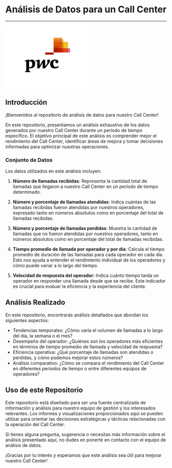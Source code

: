 # Análisis de Datos para un Call Center

---
![Call Center](img\pwc.png)

## Introducción

¡Bienvenidos al repositorio de análisis de datos para nuestro Call Center!

En este repositorio, presentamos un análisis exhaustivo de los datos generados por nuestro Call Center durante un período de tiempo específico. El objetivo principal de este análisis es comprender mejor el rendimiento del Call Center, identificar áreas de mejora y tomar decisiones informadas para optimizar nuestras operaciones.

### Conjunto de Datos

Los datos utilizados en este análisis incluyen:

1. **Número de llamadas recibidas**: Representa la cantidad total de llamadas que llegaron a nuestro Call Center en un período de tiempo determinado.

2. **Número y porcentaje de llamadas atendidas**: Indica cuántas de las llamadas recibidas fueron atendidas por nuestros operadores, expresado tanto en números absolutos como en porcentaje del total de llamadas recibidas.

3. **Número y porcentaje de llamadas perdidas**: Muestra la cantidad de llamadas que no fueron atendidas por nuestros operadores, tanto en números absolutos como en porcentaje del total de llamadas recibidas.

4. **Tiempo promedio de llamada por operador y por día**: Calcula el tiempo promedio de duración de las llamadas para cada operador en cada día. Esto nos ayuda a entender el rendimiento individual de los operadores y cómo puede variar a lo largo del tiempo.

5. **Velocidad de respuesta del operador**: Indica cuánto tiempo tarda un operador en responder una llamada desde que se recibe. Este indicador es crucial para evaluar la eficiencia y la experiencia del cliente.

## Análisis Realizado

En este repositorio, encontrarás análisis detallados que abordan los siguientes aspectos:

- Tendencias temporales: ¿Cómo varía el volumen de llamadas a lo largo del día, la semana o el mes?
- Desempeño del operador: ¿Quiénes son los operadores más eficientes en términos de tiempo promedio de llamada y velocidad de respuesta?
- Eficiencia operativa: ¿Qué porcentaje de llamadas son atendidas o perdidas, y cómo podemos mejorar estos números?
- Análisis comparativo: ¿Cómo se compara el rendimiento del Call Center en diferentes períodos de tiempo o entre diferentes equipos de operadores?

## Uso de este Repositorio

Este repositorio está diseñado para ser una fuente centralizada de información y análisis para nuestro equipo de gestión y los interesados relevantes. Los informes y visualizaciones proporcionados aquí se pueden utilizar para orientar las decisiones estratégicas y tácticas relacionadas con la operación del Call Center.

Si tienes alguna pregunta, sugerencia o necesitas más información sobre el análisis presentado aquí, no dudes en ponerte en contacto con el equipo de análisis de datos.

¡Gracias por tu interés y esperamos que este análisis sea útil para mejorar nuestro Call Center!


